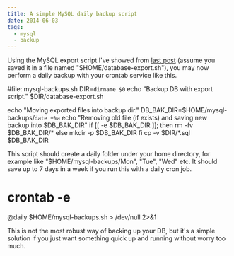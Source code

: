 ```yaml
---
title: A simple MySQL daily backup script
date: 2014-06-03
tags:
  - mysql
  - backup
---
```

Using the MySQL export script I've showed from [last post](http://saltnlight5.blogspot.com/2014/05/how-to-export-and-import-mysql-database.html) (assume you saved it in a file named "$HOME/database-export.sh"), you may now perform a daily backup with your crontab service like this.

#file: mysql-backups.sh
DIR=`dirname $0`
echo "Backup DB with export script."
$DIR/database-export.sh

echo "Moving exported files into backup dir."
DB_BAK_DIR=$HOME/mysql-backups/`date +%a`
echo "Removing old file (if exists) and saving new backup into $DB_BAK_DIR"
if [[ -e $DB_BAK_DIR ]]; then
  rm -fv $DB_BAK_DIR/*
else
  mkdir -p $DB_BAK_DIR
fi
cp -v $DIR/*.sql $DB_BAK_DIR

This script should create a daily folder under your home directory, for example like "$HOME/mysql-backups/Mon", "Tue", "Wed" etc. It should save up to 7 days in a week if you run this with a daily cron job.

# crontab -e
@daily $HOME/mysql-backups.sh > /dev/null 2>&1

This is not the most robust way of backing up your DB, but it's a simple solution if you just want something quick up and running without worry too much.